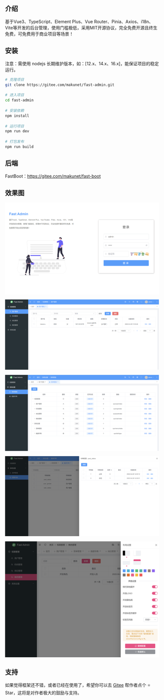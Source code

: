 ## 介绍
基于Vue3、TypeScript、Element Plus、Vue Router、Pinia、Axios、i18n、Vite等开发的后台管理，使用门槛极低，采用MIT开源协议，完全免费开源且终生免费，可免费用于商业项目等场景！

## 安装
注意：需使用 nodejs 长期维护版本，如：[12.x、14.x、16.x]，能保证项目的稳定运行。

```bash
# 克隆项目
git clone https://gitee.com/makunet/fast-admin.git

# 进入项目
cd fast-admin

# 安装依赖
npm install

# 运行项目
npm run dev

# 打包发布
npm run build
```

## 后端
FastBoot：https://gitee.com/makunet/fast-boot

## 效果图
![输入图片说明](public/images/1.png)

![输入图片说明](public/images/2.png)

![输入图片说明](public/images/3.png)

![输入图片说明](public/images/4.png)

![输入图片说明](public/images/5.png)


## 支持
如果觉得框架还不错，或者已经在使用了，希望你可以去 [Gitee](https://gitee.com/makunet/fast-admin) 帮作者点个 ⭐ Star，这将是对作者极大的鼓励与支持。

